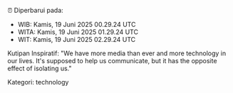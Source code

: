 ⏰ Diperbarui pada:
- WIB: Kamis, 19 Juni 2025 00.29.24 UTC
- WITA: Kamis, 19 Juni 2025 01.29.24 UTC
- WIT: Kamis, 19 Juni 2025 02.29.24 UTC

Kutipan Inspiratif:
"We have more media than ever and more technology in our lives. It's supposed to help us communicate, but it has the opposite effect of isolating us."


Kategori: technology

